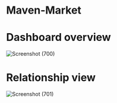 # Maven-Market
# Dashboard overview
![Screenshot (700)](https://user-images.githubusercontent.com/65941325/124307813-fa376600-db85-11eb-89d4-644913fa447f.png)

# Relationship view
![Screenshot (701)](https://user-images.githubusercontent.com/65941325/124307861-0e7b6300-db86-11eb-8ede-78d9df97593b.png)
